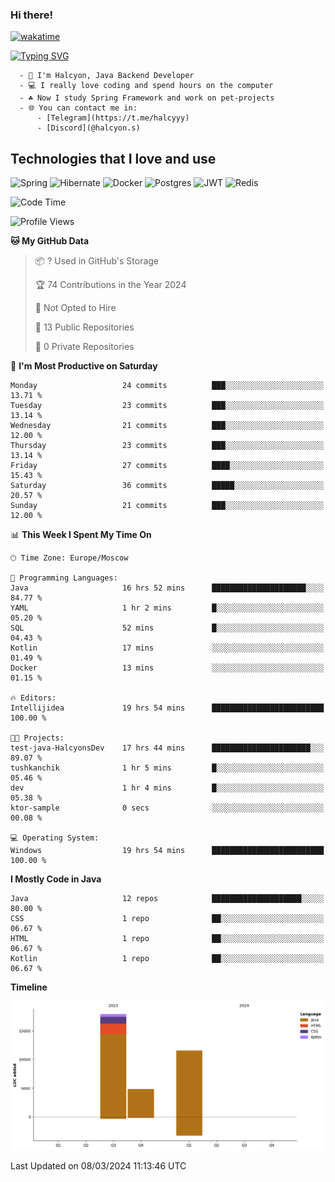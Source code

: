 ### Hi there!

[![wakatime](https://wakatime.com/badge/user/90f2aa9d-9eab-4b9e-a54d-b151edf7f271.svg)](https://wakatime.com/@90f2aa9d-9eab-4b9e-a54d-b151edf7f271)

[![Typing SVG](https://readme-typing-svg.herokuapp.com/?color=44944A&lines=Telegram:+@halcyyy)](https://t.me/halcyyy)

```
  - 👋 I'm Halcyon, Java Backend Developer
  - 💻 I really love coding and spend hours on the computer
  - ☘️ Now I study Spring Framework and work on pet-projects
  - 🌐 You can contact me in:
      - [Telegram](https://t.me/halcyyy)
      - [Discord](@halcyon.s)
```

## Technologies that I love and use
![Spring](https://img.shields.io/badge/spring-%236DB33F.svg?style=for-the-badge&logo=spring&logoColor=white)
![Hibernate](https://img.shields.io/badge/Hibernate-59666C?style=for-the-badge&logo=Hibernate&logoColor=white)
![Docker](https://img.shields.io/badge/docker-%230db7ed.svg?style=for-the-badge&logo=docker&logoColor=white)
![Postgres](https://img.shields.io/badge/postgres-%23316192.svg?style=for-the-badge&logo=postgresql&logoColor=white)
![JWT](https://img.shields.io/badge/JWT-black?style=for-the-badge&logo=JSON%20web%20tokens)
![Redis](https://img.shields.io/badge/redis-%23DD0031.svg?style=for-the-badge&logo=redis&logoColor=white)

<!--START_SECTION:waka-->
![Code Time](http://img.shields.io/badge/Code%20Time-562%20hrs%2048%20mins-blue)

![Profile Views](http://img.shields.io/badge/Profile%20Views-78-blue)

**🐱 My GitHub Data** 

> 📦 ? Used in GitHub's Storage 
 > 
> 🏆 74 Contributions in the Year 2024
 > 
> 🚫 Not Opted to Hire
 > 
> 📜 13 Public Repositories 
 > 
> 🔑 0 Private Repositories 
 > 
📅 **I'm Most Productive on Saturday** 

```text
Monday                   24 commits          ███░░░░░░░░░░░░░░░░░░░░░░   13.71 % 
Tuesday                  23 commits          ███░░░░░░░░░░░░░░░░░░░░░░   13.14 % 
Wednesday                21 commits          ███░░░░░░░░░░░░░░░░░░░░░░   12.00 % 
Thursday                 23 commits          ███░░░░░░░░░░░░░░░░░░░░░░   13.14 % 
Friday                   27 commits          ████░░░░░░░░░░░░░░░░░░░░░   15.43 % 
Saturday                 36 commits          █████░░░░░░░░░░░░░░░░░░░░   20.57 % 
Sunday                   21 commits          ███░░░░░░░░░░░░░░░░░░░░░░   12.00 % 
```


📊 **This Week I Spent My Time On** 

```text
🕑︎ Time Zone: Europe/Moscow

💬 Programming Languages: 
Java                     16 hrs 52 mins      █████████████████████░░░░   84.77 % 
YAML                     1 hr 2 mins         █░░░░░░░░░░░░░░░░░░░░░░░░   05.20 % 
SQL                      52 mins             █░░░░░░░░░░░░░░░░░░░░░░░░   04.43 % 
Kotlin                   17 mins             ░░░░░░░░░░░░░░░░░░░░░░░░░   01.49 % 
Docker                   13 mins             ░░░░░░░░░░░░░░░░░░░░░░░░░   01.15 % 

🔥 Editors: 
Intellijidea             19 hrs 54 mins      █████████████████████████   100.00 % 

🐱‍💻 Projects: 
test-java-HalcyonsDev    17 hrs 44 mins      ██████████████████████░░░   89.07 % 
tushkanchik              1 hr 5 mins         █░░░░░░░░░░░░░░░░░░░░░░░░   05.46 % 
dev                      1 hr 4 mins         █░░░░░░░░░░░░░░░░░░░░░░░░   05.38 % 
ktor-sample              0 secs              ░░░░░░░░░░░░░░░░░░░░░░░░░   00.08 % 

💻 Operating System: 
Windows                  19 hrs 54 mins      █████████████████████████   100.00 % 
```

**I Mostly Code in Java** 

```text
Java                     12 repos            ████████████████████░░░░░   80.00 % 
CSS                      1 repo              ██░░░░░░░░░░░░░░░░░░░░░░░   06.67 % 
HTML                     1 repo              ██░░░░░░░░░░░░░░░░░░░░░░░   06.67 % 
Kotlin                   1 repo              ██░░░░░░░░░░░░░░░░░░░░░░░   06.67 % 
```



**Timeline**

![Lines of Code chart](https://raw.githubusercontent.com/HalcyonsDev/HalcyonsDev/main/assets/bar_graph.png)


 Last Updated on 08/03/2024 11:13:46 UTC
<!--END_SECTION:waka-->
